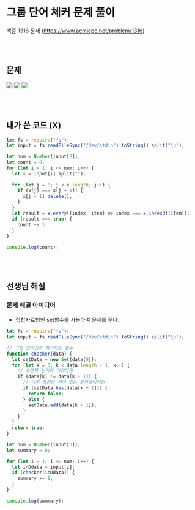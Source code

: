 # 그룹 단어 체커 문제 풀이

백준 1316 문제
(https://www.acmicpc.net/problem/1316)

<br/>
<br/>

## 문제

<a href="#"><img src="https://github.com/eunbaming/TIL_JS-CodingTest/assets/110072947/8427ed13-2887-4c46-b145-2f6140b05873"/></a>
<a href="#"><img src="https://github.com/eunbaming/TIL_JS-CodingTest/assets/110072947/911ee08a-6290-4718-8400-d3c92a26ab64"/></a>
<a href="#"><img src="https://github.com/eunbaming/TIL_JS-CodingTest/assets/110072947/a7f32654-5910-4f67-aa0f-a7630a33d973"/></a>

<br/>
<br/>

## 내가 쓴 코드 (X)

```javascript
let fs = require("fs");
let input = fs.readFileSync("/dev/stdin").toString().split("\n");

let num = Number(input[0]);
let count = 0;
for (let i = 1; i <= num; i++) {
  let x = input[i].split("");

  for (let j = 0; j < x.length; j++) {
    if (x[j] === x[j + 1]) {
      x[j + 1].delete();
    }
  }
  let result = x.every((index, item) => index === x.indexOf(item));
  if (result === true) {
    count += 1;
  }
}

console.log(count);
```

<br/>
<br/>

## 선생님 해설

### 문제 해결 아이디어

- 집합자료형인 set함수를 사용하여 문제를 푼다.

```javascript
let fs = require("fs");
let input = fs.readFileSync("/dev/stdin").toString().split("\n");

// 그룹 단어인지 체크하는 함수
function checker(data) {
  let setData = new Set(data[0]);
  for (let k = 0; k < data.length - 1; k++) {
    // 오른쪽 단어와 다르다면
    if (data[k] != data[k + 1]) {
      // 이미 등장한 적이 있는 알파벳이라면
      if (setData.has(data[k + 1])) {
        return false;
      } else {
        setData.add(data[k + 1]);
      }
    }
  }
  return true;
}

let num = Number(input[0]);
let summary = 0;

for (let i = 1; i <= num; i++) {
  let inDdata = input[i];
  if (checker(inDdata)) {
    summary += 1;
  }
}

console.log(summary);
```
